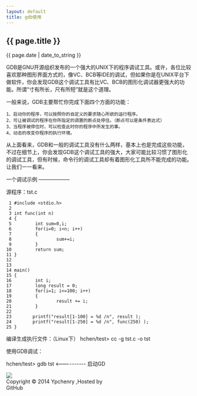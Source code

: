 ```yaml
---
layout: default
title: gdb使用
---
```

<h2>{{ page.title }}</h2>
<p>{{ page.date | date_to_string }}</p>

GDB是GNU开源组织发布的一个强大的UNIX下的程序调试工具。或许，各位比较喜欢那种图形界面方式的，像VC、BCB等IDE的调试，但如果你是在UNIX平台下做软件，你会发现GDB这个调试工具有比VC、BCB的图形化调试器更强大的功能。所谓“寸有所长，尺有所短”就是这个道理。

一般来说，GDB主要帮忙你完成下面四个方面的功能：

    1、启动你的程序，可以按照你的自定义的要求随心所欲的运行程序。
    2、可让被调试的程序在你所指定的调置的断点处停住。（断点可以是条件表达式）
    3、当程序被停住时，可以检查此时你的程序中所发生的事。
    4、动态的改变你程序的执行环境。

从上面看来，GDB和一般的调试工具没有什么两样，基本上也是完成这些功能，不过在细节上，你会发现GDB这个调试工具的强大，大家可能比较习惯了图形化的调试工具，但有时候，命令行的调试工具却有着图形化工具所不能完成的功能。让我们一一看来。


一个调试示例
——————

源程序：tst.c

     1 #include <stdio.h>
     2
     3 int func(int n)
     4 {
     5         int sum=0,i;
     6         for(i=0; i<n; i++)
     7         {
     8                 sum+=i;
     9         }
    10         return sum;
    11 }
    12
    13
    14 main()
    15 {
    16         int i;
    17         long result = 0;
    18         for(i=1; i<=100; i++)
    19         {
    20                 result += i;
    21         }
    22
    23        printf("result[1-100] = %d /n", result );
    24        printf("result[1-250] = %d /n", func(250) );
    25 }

编译生成执行文件：（Linux下）
    hchen/test> cc -g tst.c -o tst

使用GDB调试：

hchen/test> gdb tst  <---------- 启动GD
<!-- UY BEGIN -->

<div id="uyan_frame"></div>
<script type="text/javascript" src="http://v2.uyan.cc/code/uyan.js"></script>
<!-- UY END -->
<div style="margin-left:0px;margin-right:0px;">
<div style="float:left"><a href="http://www.danasoft.com"><img src="http://www.danasoft.com/vipersig.jpg" border="0"></a></div>
<div style="float:right;margin-right:200px">Copyright &copy; 2014 Ypchenry ,Hosted by <a href="https://github.com" style="text-decoration:none">GitHub</a></div>
</div>